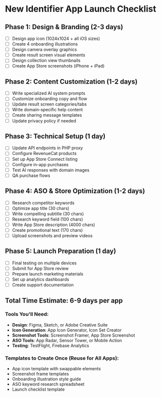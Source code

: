 # New Identifier App Launch Checklist

## **Phase 1: Design & Branding (2-3 days)**
- [ ] Design app icon (1024x1024 + all iOS sizes)
- [ ] Create 4 onboarding illustrations
- [ ] Design camera overlay graphics
- [ ] Create result screen visual elements
- [ ] Design collection view thumbnails
- [ ] Create App Store screenshots (iPhone + iPad)

## **Phase 2: Content Customization (1-2 days)**
- [ ] Write specialized AI system prompts
- [ ] Customize onboarding copy and flow
- [ ] Update result screen categories/tabs
- [ ] Write domain-specific help content
- [ ] Create sharing message templates
- [ ] Update privacy policy if needed

## **Phase 3: Technical Setup (1 day)**
- [ ] Update API endpoints in PHP proxy
- [ ] Configure RevenueCat products
- [ ] Set up App Store Connect listing
- [ ] Configure in-app purchases
- [ ] Test AI responses with domain images
- [ ] QA purchase flows

## **Phase 4: ASO & Store Optimization (1-2 days)**
- [ ] Research competitor keywords
- [ ] Optimize app title (30 chars)
- [ ] Write compelling subtitle (30 chars)
- [ ] Research keyword field (100 chars)
- [ ] Write App Store description (4000 chars)
- [ ] Create promotional text (170 chars)
- [ ] Upload screenshots and preview videos

## **Phase 5: Launch Preparation (1 day)**
- [ ] Final testing on multiple devices
- [ ] Submit for App Store review
- [ ] Prepare launch marketing materials
- [ ] Set up analytics dashboards
- [ ] Create support documentation

## **Total Time Estimate: 6-9 days per app**

### **Tools You'll Need:**
- **Design**: Figma, Sketch, or Adobe Creative Suite
- **Icon Generation**: App Icon Generator, Icon Set Creator
- **Screenshot Tools**: Screenshot Framer, App Store Screenshot
- **ASO Tools**: App Radar, Sensor Tower, or Mobile Action
- **Testing**: TestFlight, Firebase Analytics

### **Templates to Create Once (Reuse for All Apps):**
- App icon template with swappable elements
- Screenshot frame templates
- Onboarding illustration style guide
- ASO keyword research spreadsheet
- Launch checklist template
